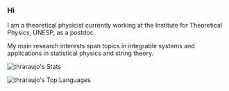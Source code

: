 ### Hi 

I am a theoretical physicist currently working at the Institute for Theoretical Physics, UNESP, as a postdoc. 

My main research interests span topics in integrable systems and applications in statistical physics and string theory.

![thraraujo's Stats](https://github-readme-stats.vercel.app/api?username=thraraujo&theme=nord&show_icons=true&hide_border=true&count_private=true)

![thraraujo's Top Languages](https://github-readme-stats.vercel.app/api/top-langs/?username=thraraujo&theme=nord&show_icons=true&hide_border=true&&layout=donut&exclude_repo=thraraujo.github.io,website&hide=html,tex,jupyter%20notebook)
